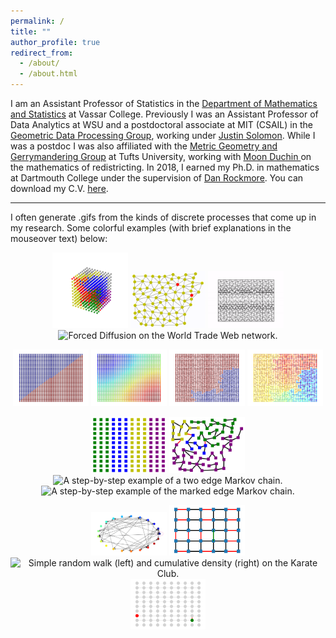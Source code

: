 ```yaml
---
permalink: /
title: ""
author_profile: true
redirect_from: 
  - /about/
  - /about.html
---
```


<!--
<hr>
<b> This page is still under construction but you can still find all my content at my previous webpage here: <a href="https://archive.math.wsu.edu/faculty/ddeford/">https://archive.math.wsu.edu/faculty/ddeford/</a> </b>

<hr>
-->

<p> I am an Assistant Professor of Statistics in the <a href="https://www.vassar.edu/math">Department of Mathematics and Statistics</a> at Vassar College. Previously I was an Assistant Professor of Data Analytics at WSU and a postdoctoral associate at MIT (CSAIL)
 in the
 <a href="http://groups.csail.mit.edu/gdpgroup/">Geometric Data Processing
 Group</a>, working under <a href="http://people.csail.mit.edu/jsolomon/">
 Justin Solomon</a>. While I was a postdoc I was also affiliated with the <a href="https://mggg.org">Metric Geometry and Gerrymandering Group</a> at Tufts University, 
 working with <a href ="https://https://math.cornell.edu/moon-duchin/">Moon Duchin </a> on the mathematics of redistricting. 
 In 2018,  I earned my Ph.D. in mathematics at Dartmouth College under the supervision of 
 <a href="https://home.dartmouth.edu/faculty-directory/daniel-rockmore">
Dan Rockmore</a>.
You can download  my C.V. <a href="./files/DeFord_CV.pdf"> here</a>. </p>

<!--
  and see the exciting things my students are up to
 <a href="/students">here</a>. </p>
<p> Previously, I was a postdoctoral associate at MIT (CSAIL)
 in the
 <a href="http://groups.csail.mit.edu/gdpgroup/">Geometric Data Processing
 Group</a>, working under <a href="http://people.csail.mit.edu/jsolomon/">
 Justin Solomon</a>. I was also affiliated with the <a href="https://mggg.org">Metric Geometry and Gerrymandering Group</a> at Tufts University, 
 working with <a href ="https://https://math.cornell.edu/moon-duchin/">Moon Duchin </a> on the mathematics of redistricting. 
 In 2018,  I earned my Ph.D. in mathematics at Dartmouth College under the supervision of 
 <a href="https://home.dartmouth.edu/faculty-directory/daniel-rockmore">
Dan Rockmore</a>. </p>
-->
<hr>

I often generate .gifs from the kinds of discrete processes that come up in my research. Some colorful examples (with brief explanations in the mouseover text) below: 

<p align="center">
  <img src="./images/space10.gif" width="24%"  title="The ReCombination Markov chain running on a 3d cube." />
  <img src="./images/sir3.gif" width="24%"  title="The SIR process from epidemiology running on the counties of Arkansas."  />
   <img src="./images/tetgifgif.gif" width="24%"  title="Fast mixing walk on t-shaped tetromino tilings. "  />
<img src="./images/100d_go.gif" width="24%"  title="Forced Diffusion on the World Trade Web network. "  />
</p>

<p align="center">
  <img src="./images/sg1.gif" width="24%"  title="Binarized Laplacian Eigenvectors on a grid."  />
  <img src="./images/sg3.gif" width="24%"  title=" Laplacian Eigenvector values on a grid."  />
   <img src="./images/sg2.gif" width="24%"  title="Binarized Laplacian Eigenvectors on a spanning tree of a grid."  />
<img src="./images/sg4.gif" width="24%"  title="Laplacian Eigenvector values of a spanning tree on a grid."  />
</p>

<p align="center">
  <img src="./images/lifted_gif.gif" width="24%"  title="A step-by-step lifted Markov chain on graph partitions. "  />
  <img src="./images/LWAR.gif" width="24%" title="The outputs of a lifted walk on the counties of Arkansas."/>
  <img src="./images/TWOEDGE_1.gif" width="24%" title="A step-by-step example of a two edge Markov chain." />
   <img src="./images/marked_big_cheat.gif" width="24%" title = "A step-by-step example of the marked edge Markov chain." />
</p>

<p align="center">
  <img src="./images/Net_all.gif" width="24%" title="Visualization of the different networks reported in the Krackhardt business network."/>
  <img src="./images/uniwalk_slow.gif" width="24%" title="Markov chain for sampling uniform matchings on a grid."  />
  <img src="./images/kc_walk.gif" width="24%" title="Simple random walk (left) and cumulative density (right) on the Karate Club."/>
   <img src="./images/LERW1010.gif" width="24%" title="Loop Erased Random Walk on a grid to generate a uniform spanning tree." />
</p>

